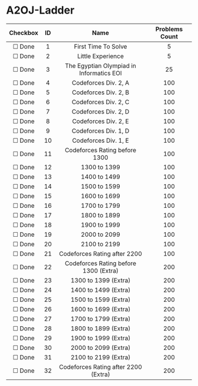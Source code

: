 # A2OJ-Ladder

| Checkbox | ID  | Name | Problems Count |
|:---:|:---:|:---:|:---:|
|&#9744; Done|1|First Time To Solve|5|
|&#9744; Done|2|Little Experience|5|
|&#9744; Done|3|The Egyptian Olympiad in Informatics EOI|25|
|&#9744; Done|4|Codeforces Div. 2, A|100|
|&#9744; Done|5|Codeforces Div. 2, B|100|
|&#9744; Done|6|Codeforces Div. 2, C|100|
|&#9744; Done|7|Codeforces Div. 2, D|100|
|&#9744; Done|8|Codeforces Div. 2, E|100|
|&#9744; Done|9|Codeforces Div. 1, D|100|
|&#9744; Done|10|Codeforces Div. 1, E|100|
|&#9744; Done|11|Codeforces Rating before 1300|100|
|&#9744; Done|12|1300 to 1399|100|
|&#9744; Done|13|1400 to 1499|100|
|&#9744; Done|14|1500 to 1599|100|
|&#9744; Done|15|1600 to 1699|100|
|&#9744; Done|16|1700 to 1799|100|
|&#9744; Done|17|1800 to 1899|100|
|&#9744; Done|18|1900 to 1999|100|
|&#9744; Done|19|2000 to 2099|100|
|&#9744; Done|20|2100 to 2199|100|
|&#9744; Done|21|Codeforces Rating after 2200|100|
|&#9744; Done|22|Codeforces Rating before 1300 (Extra)|200|
|&#9744; Done|23|1300 to 1399 (Extra)|200|
|&#9744; Done|24|1400 to 1499 (Extra)|200|
|&#9744; Done|25|1500 to 1599 (Extra)|200|
|&#9744; Done|26|1600 to 1699 (Extra)|200|
|&#9744; Done|27|1700 to 1799 (Extra)|200|
|&#9744; Done|28|1800 to 1899 (Extra)|200|
|&#9744; Done|29|1900 to 1999 (Extra)|200|
|&#9744; Done|30|2000 to 2099 (Extra)|200|
|&#9744; Done|31|2100 to 2199 (Extra)|200|
|&#9744; Done|32|Codeforces Rating after 2200 (Extra)|200|
